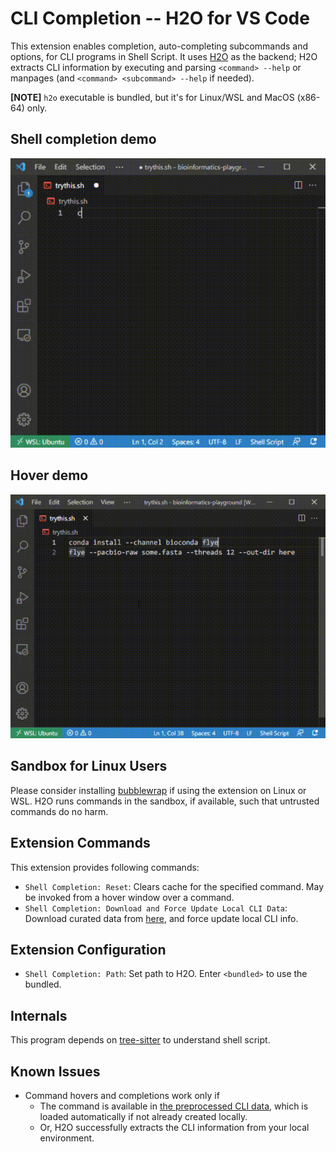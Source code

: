 # CLI Completion -- H2O for VS Code

This extension enables completion, auto-completing subcommands and options, for CLI programs in Shell Script. It uses [H2O](https://github.com/yamaton/h2o) as the backend; H2O extracts CLI information by executing and parsing `<command> --help` or manpages (and `<command> <subcommand> --help` if needed).


**[NOTE]** `h2o` executable is bundled, but it's for Linux/WSL and MacOS (x86-64) only.


## Shell completion demo
![shellcomp](https://raw.githubusercontent.com/yamaton/vscode-h2o/main/images/vscode-h2o-completion.gif)

## Hover demo
![hover](https://raw.githubusercontent.com/yamaton/vscode-h2o/main/images/vscode-h2o-hover.gif)


## Sandbox for Linux Users
Please consider installing [bubblewrap](https://wiki.archlinux.org/title/Bubblewrap) if using the extension on Linux or WSL. H2O runs commands in the sandbox, if available, such that untrusted commands do no harm.


## Extension Commands

This extension provides following commands:

* `Shell Completion: Reset`: Clears cache for the specified command. May be invoked from a hover window over a command.
* `Shell Completion: Download and Force Update Local CLI Data`: Download curated data from [here](https://github.com/yamaton/h2o-curated-data/tree/main/json), and force update local CLI info.


## Extension Configuration

* `Shell Completion: Path`: Set path to H2O. Enter `<bundled>` to use the bundled.

## Internals

This program depends on [tree-sitter](https://tree-sitter.github.io/tree-sitter/) to understand shell script.


## Known Issues

* Command hovers and completions work only if
    * The command is available in [the preprocessed CLI data](https://github.com/yamaton/h2o-curated-data/tree/main/json), which is loaded automatically if not already created locally.
    * Or, H2O successfully extracts the CLI information from your local environment.

